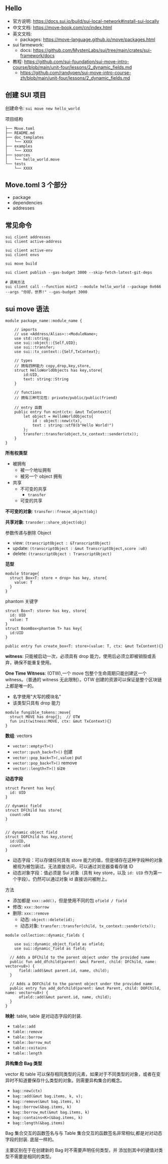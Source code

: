 ## Hello

- 官方说明: https://docs.sui.io/build/sui-local-network#install-sui-locally
- 中文文档: https://move-book.com/cn/index.html
- 英文文档:
  - packages: https://move-language.github.io/move/packages.html
- sui farmework:
  - docs: https://github.com/MystenLabs/sui/tree/main/crates/sui-framework/docs
- 教程: https://github.com/sui-foundation/sui-move-intro-course/blob/main/unit-four/lessons/2_dynamic_fields.md
  - https://github.com/randypen/sui-move-intro-course-zh/blob/main/unit-four/lessons/2_dynamic_fields.md

## 创建 SUI 项目

创建命令: `sui move new hello_world`

项目结构

```
├── Move.toml
├── README.md
├── doc_templates
│   └── XXXX
├── examples
│   └── XXXX
├── sources
│   └── hello_world.move
└── tests
    └── XXXX
```

## Move.toml 3 个部分

- package
- dependencies
- addresses

## 常见命令

```
sui client addresses
sui client active-address

sui client active-env
sui client envs

sui move build

sui client publish --gas-budget 3000 --skip-fetch-latest-git-deps

# 调用方法
sui client call --function mint2 --module hello_world --package 0x666 --args "你好，世界!" --gas-budget 3000
```

## sui move 语法

```
module package_name::module_name {

    // imports
    // use <Address/Alias>::<ModuleName>;
    use std::string;
    use sui::object::{Self,UID};
    use sui::transfer;
    use sui::tx_context::{Self,TxContext};

    // types
    // 拥有四种能力 copy,drop,key,store,
    struct HelloWorldObjects has key,store{
        id:UID,
        text: string::String
    }

    // functions
    // 拥有三种可见性: private/public/public(friend)

    // entry 函数
    public entry fun mint(ctx: &mut TxContext){
        let object = HelloWorldObjects{
            id : object::new(ctx),
            text : string::utf8(b"Hello World!")
        };
        transfer::transfer(object,tx_context::sender(ctx));
    }
}
```

**所有权类型**

- 被拥有
  - 被一个地址拥有
  - 被另一个 object 拥有
- 共享
  - 不可变的共享
    - `transfer`
  - 可变的共享

**不可变的对象**: `transfer::freeze_object(obj)`

**共享对象**: `transder::share_object(obj)`

参数传递与删除 Object

- view: `(transcriptObject : &TranscriptObject)`
- update: `(transcriptObject : &mut TranscriptObject,score :u8)`
- delete: `(transcriptObject : TranscriptObject)`

**范型**

```
module Storage{
  struct Box<T: store + drop> has key, store{
    value: T
  }
}
```

phantom 关键字

```
struct Box<T: store> has key, store{
  id: UID
  value: T
}
struct BoomBox<phantom T> has key{
  id:UID
}
```

```
public entry fun create_box<T: store>(value: T, ctx: &mut TxContent){}
```

**witness**: 只能被启动一次，必须具有 drop 能力，使用后必须立即被销毁或丢弃，确保不能重复使用。

**One Time Witness**: (OTW),一个 move 包整个生命周期只能创建这一个 witness。（普通的 witness 无此限制）。OTW 创建的资源可以保证是整个区块链上都是唯一的。

- 名字使用"大写的模块名"
- 该类型只具有 drop 能力

```
module fungible_tokens::move{
  struct MOVE has drop{};  // OTW
  fun init(witness:MOVE, ctx: &mut TxContext){}
}
```

**数组**: vectors

- `vector::empty<T>()`
- `vector::push_back<T>()` 创建
- `vector::pop_back<T>(,value)` put
- `vector::pop_back<T>()` remove
- `vector::length<T>()` size

**动态字段**

```
struct Parent has key{
  id: UID
}

// dynamic field
struct DFChild has store{
  count:u64
}


// dynamic object field
struct DOFChild has key,store{
  id:UID,
  count:u64
}
```

- 动态字段：可以存储任何具有 store 能力的值，但是储存在这种字段种的对象被视为被包装过。无法直接访问，可以通过浏览器查看存储 ID
- 动态对象字段：值必须是 Sui 对象（具有 key store，以及 `id: UID` 作为第一个字段）。仍然可以通过对象 id 直接访问被附上。

方法

- 添加都是 `xxx::add()`，但是使用不同的包 `ofield / field`
- 修改: `xxx::borrow`
- 删除: `xxx::remove`
  - 动态: `object::delete(id);`
  - 动态对象: `transfer::transfer(child, tx_context::sender(ctx));`

```
module collection::dynamic_fields {

    use sui::dynamic_object_field as ofield;
    use sui::dynamic_field as field;

  // Adds a DFChild to the parent object under the provided name
  public fun add_dfchild(parent: &mut Parent, child: DFChild, name: vector<u8>) {
      field::add(&mut parent.id, name, child);
  }

  // Adds a DOFChild to the parent object under the provided name
  public entry fun add_dofchild(parent: &mut Parent, child: DOFChild, name: vector<u8>) {
      ofield::add(&mut parent.id, name, child);
  }
}
```

**映射**: table, table 是对动态字段的封装.

- `table::add`
- `table::remove`
- `table::borrow`
- `table::borrow_mut`
- `table::coitains`
- `table::length`

**异构集合 Bag 类型**

vector 和 table 可以保存相同类型的元素，如果对于不同类型的对象，或者在变异时不知道要保存什么类型的对象。则需要异构集合的概念。

- `bag::new(ctx)`
- `bag::add(&mut bag.items, k, v);`
- `bag::remove(&mut bag.items, k)`
- `bag::borrow(&bag.items, k)`
- `bag::borrow_mut(&mut bag.items, k)`
- `bag::contains<K>(&bag.items, k)`
- `bag::length(&bag.items)`

Bag 集合交互的函数签名与与 Table 集合交互的函数签名非常相似,都是对对动态字段的封装. 底层一样的。

主要区别在于在创建新的 Bag 时不需要声明任何类型，并 添加到其中的键值对类型不需要是相同的类型。
